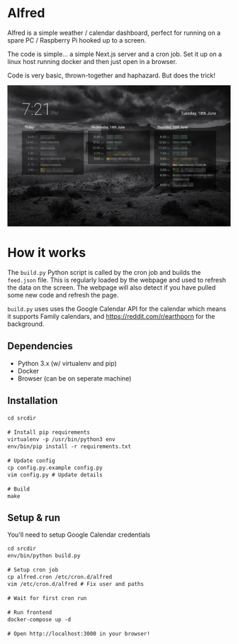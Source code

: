 # Alfred

Alfred is a simple weather / calendar dashboard, perfect for running on a spare PC / Raspberry Pi hooked
up to a screen.

The code is simple... a simple Next.js server and a cron job. Set it up on a linux host running docker and
then just open in a browser.

Code is very basic, thrown-together and haphazard. But does the trick!

![Screenshot of Alfred in action](https://raw.githubusercontent.com/srynot4sale/alfred/master/screenshot.png)


# How it works

The ``build.py`` Python script is called by the cron job and builds the ``feed.json`` file. This is regularly
loaded by the webpage and used to refresh the data on the screen. The webpage will also detect if you have
pulled some new code and refresh the page.

``build.py`` uses uses the Google Calendar API for the calendar which means it supports Family calendars, and
https://reddit.com/r/earthporn for the background.


## Dependencies

- Python 3.x (w/ virtualenv and pip)
- Docker
- Browser (can be on seperate machine)


## Installation

    cd srcdir

    # Install pip requirements
    virtualenv -p /usr/bin/python3 env
    env/bin/pip install -r requirements.txt

    # Update config
    cp config.py.example config.py
    vim config.py # Update details

    # Build
    make


## Setup & run

You'll need to setup Google Calendar credentials

    cd srcdir
    env/bin/python build.py

    # Setup cron job
    cp alfred.cron /etc/cron.d/alfred
    vim /etc/cron.d/alfred # Fix user and paths

    # Wait for first cron run

    # Run frontend
    docker-compose up -d

    # Open http://localhost:3000 in your browser!
